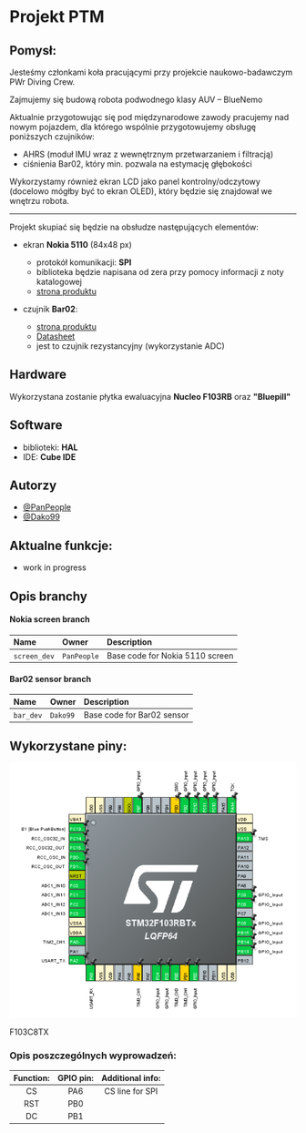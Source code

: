 
# Projekt PTM

## Pomysł:

Jesteśmy członkami koła pracującymi przy projekcie naukowo-badawczym PWr Diving Crew.

Zajmujemy się budową robota podwodnego klasy AUV – BlueNemo

Aktualnie przygotowując się pod międzynarodowe zawody pracujemy nad nowym pojazdem, dla którego wspólnie przygotowujemy obsługę poniższych czujników:

* AHRS (moduł IMU wraz z  wewnętrznym przetwarzaniem i filtracją)
* ciśnienia Bar02, który min. pozwala na estymację głębokości 

Wykorzystamy również ekran LCD jako panel kontrolny/odczytowy (docelowo mógłby być to ekran OLED), który będzie się znajdował we wnętrzu robota.



____

Projekt skupiać się będzie na obsłudze następujących elementów:

* ekran **Nokia 5110** (84x48 px)
    * protokół komunikacji: **SPI**
    * biblioteka będzie napisana od zera przy pomocy informacji z noty katalogowej
    * [strona produktu](https://botland.com.pl/wyswietlacze-alfanumeryczne-i-graficzne/2650-wyswietlacz-lcd-graficzny-84x48px-nokia-5110-niebieski.html)

* czujnik **Bar02**:
    * [strona produktu](https://bluerobotics.com/store/sensors-sonars-cameras/sensors/bar02-sensor-r1-rp/?fbclid=IwAR1OrarpIVQRmMD04arDhxaLX52zNftKDEgKdB-qMfzaiU9inliZ1wjkOcQ)
    * [Datasheet](https://www.te.com/commerce/DocumentDelivery/DDEController?Action=srchrtrv&DocNm=MS5837-02BA01&DocType=Data+Sheet&DocLang=English&DocFormat=pdf&PartCntxt=CAT-BLPS0059)
    * jest to czujnik rezystancyjny (wykorzystanie ADC)




## Hardware

Wykorzystana zostanie płytka ewaluacyjna **Nucleo F103RB** oraz **"Bluepill"**

## Software

* biblioteki: **HAL**
* IDE: **Cube IDE**
## Autorzy

- [@PanPeople](https://github.com/PanPeople)
- [@Dako99](https://github.com/Dako99)



## Aktualne funkcje:

- work in progress

  
## Opis branchy

#### Nokia screen branch


| Name      | Owner     | Description              |
| :-------- | :------- | :------------------------- |
| `screen_dev` | `PanPeople` |Base code for Nokia 5110 screen |

#### Bar02 sensor branch


| Name      | Owner     | Description              |
| :-------- | :------- | :------------------------- |
| `bar_dev` | `Dako99` | Base code for Bar02 sensor |


## Wykorzystane piny:

<img src="assets/image-20210519102614383.png" alt="image-20210519102614383" style="zoom:80%;" /> 

F103C8TX

### Opis poszczególnych wyprowadzeń:

| Function: | GPIO pin: | Additional info: |
| :-------: | :-------: | :--------------: |
|    CS     |    PA6    | CS line for SPI  |
|    RST    |    PB0    |                  |
|    DC     |    PB1    |                  |

